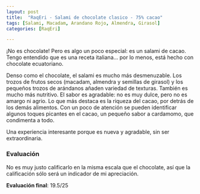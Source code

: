 ```yaml
---
layout: post
title:  "RaqEri - Salami de chocolate clasico - 75% cacao"
tags: [Salami, Macadam, Arandano Rojo, Almendra, Girasol] 
categories: [RaqEri]

---
```


¡No es chocolate! Pero es algo un poco especial: es un salami de cacao. Tengo entendido que es una receta italiana... por lo menos, está hecho con chocolate ecuatoriano.

Denso como el chocolate, el salami es mucho más desmenuzable. Los trozos de frutos secos (macadam, almendra y semillas de girasol) y los pequeños trozos de arándanos añaden variedad de texturas. También es mucho más nutritivo. 
El sabor es agradable: no es muy dulce, pero no es amargo ni agrio. Lo que más destaca es la riqueza del cacao, por detrás de los demás alimentos. Con un poco de atención se pueden identificar algunos toques picantes en el cacao, un pequeño sabor a cardamomo, que condimenta a todo.

Una experiencia interesante porque es nueva y agradable, sin ser extraordinaria.


### Evaluación

No es muy justo calificarlo en la misma escala que el chocolate, así que la calificación sólo será un indicador de mi apreciación.

**Evaluación final**: 19.5/25